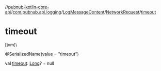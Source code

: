 //[pubnub-kotlin-core-api](../../../../index.md)/[com.pubnub.api.logging](../../index.md)/[LogMessageContent](../index.md)/[NetworkRequest](index.md)/[timeout](timeout.md)

# timeout

[jvm]\

@SerializedName(value = &quot;timeout&quot;)

val [timeout](timeout.md): [Long](https://kotlinlang.org/api/core/kotlin-stdlib/kotlin/-long/index.html)? = null
